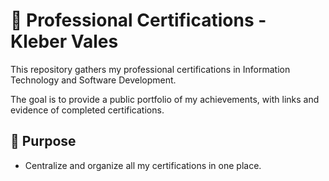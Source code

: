 # 📜 Professional Certifications - Kleber Vales

This repository gathers my professional certifications in Information Technology and Software Development.

The goal is to provide a public portfolio of my achievements, with links and evidence of completed certifications.

## 🎯 Purpose

- Centralize and organize all my certifications in one place.
